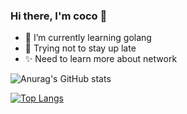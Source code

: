 ### Hi there, I'm coco 👋



- 🌱 I’m currently learning golang
- 🙏 Trying not to stay up late
- ✨ Need to learn more about network



![Anurag's GitHub stats](https://github-readme-stats.vercel.app/api?username=cocoshe&show_icons=true&theme=cobalt)

[![Top Langs](https://github-readme-stats.vercel.app/api/top-langs/?username=cocoshe&layout=compact)](https://github.com/anuraghazra/github-readme-stats)
